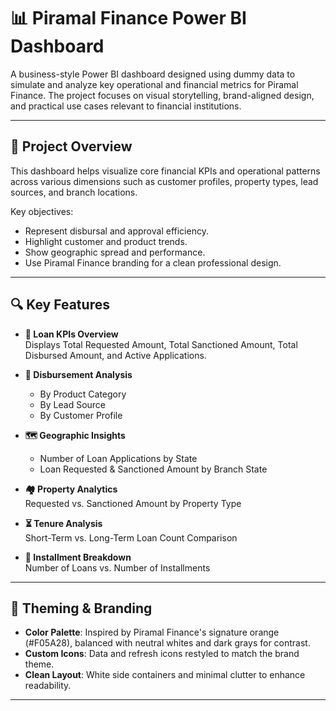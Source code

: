 # 📊 Piramal Finance Power BI Dashboard

A business-style Power BI dashboard designed using dummy data to simulate and analyze key operational and financial metrics for Piramal Finance. The project focuses on visual storytelling, brand-aligned design, and practical use cases relevant to financial institutions.

---

## 🧩 Project Overview

This dashboard helps visualize core financial KPIs and operational patterns across various dimensions such as customer profiles, property types, lead sources, and branch locations.

Key objectives:
- Represent disbursal and approval efficiency.
- Highlight customer and product trends.
- Show geographic spread and performance.
- Use Piramal Finance branding for a clean professional design.

---

## 🔍 Key Features

- **🏦 Loan KPIs Overview**  
  Displays Total Requested Amount, Total Sanctioned Amount, Total Disbursed Amount, and Active Applications.

- **📂 Disbursement Analysis**  
  - By Product Category  
  - By Lead Source  
  - By Customer Profile

- **🗺️ Geographic Insights**  
  - Number of Loan Applications by State  
  - Loan Requested & Sanctioned Amount by Branch State

- **🏘️ Property Analytics**  
  Requested vs. Sanctioned Amount by Property Type

- **⏳ Tenure Analysis**  
  Short-Term vs. Long-Term Loan Count Comparison

- **🔁 Installment Breakdown**  
  Number of Loans vs. Number of Installments

---

## 🎨 Theming & Branding

- **Color Palette**: Inspired by Piramal Finance's signature orange (#F05A28), balanced with neutral whites and dark grays for contrast.
- **Custom Icons**: Data and refresh icons restyled to match the brand theme.
- **Clean Layout**: White side containers and minimal clutter to enhance readability.

---

